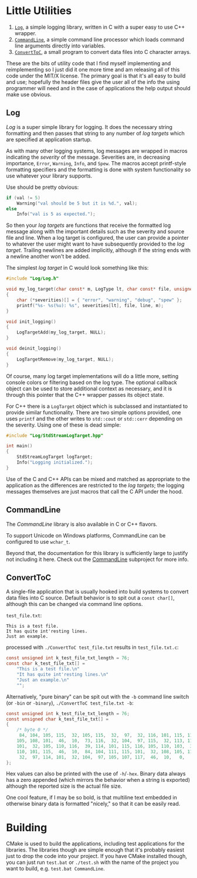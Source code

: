 # Little Utilities

1. [`Log`](#markdown-header-log), a simple logging library, written in C with a super easy to use C++ wrapper.
2. [`CommandLine`](#markdown-header-commandline), a simple command line processor which loads command line arguments directly into variables.
3. [`ConvertToC`](#markdown-header-converttoc), a small program to convert data files into C character arrays.

These are the bits of utility code that I find myself implementing and reimplementing so I just did it one more time and am releasing all of this code under the MIT/X license. The primary goal is that it's all easy to build and use; hopefully the header files give the user all of the info the using programmer will need and in the case of applications the help output should make use obvious.

## Log

*Log* is a super simple library for logging. It does the necessary string formatting and then passes that string to any number of *log targets* which are specified at application startup.

As with many other logging systems, log messages are wrapped in macros indicating the *severity* of the message. Severities are, in decreasing importance, `Error`, `Warning`, `Info`, and `Spew`. The macros accept printf-style formatting specifiers and the formatting is done with system functionality so use whatever your library supports.

Use should be pretty obvious:

```c
if (val != 5)
    Warning("val should be 5 but it is %d.", val);
else
    Info("val is 5 as expected.");
```

So then your *log targets* are functions that receive the formatted log message along with the important details such as the severity and source file and line. When a log target is configured, the user can provide a pointer to whatever the user might want to have subsequently provided to the *log target*. Trailing newlines are added implicitly, although if the string ends with a newline another won't be added.

The simplest *log target* in C would look something like this:

```c
#include "Log/Log.h"

void my_log_target(char const* m, LogType lt, char const* file, unsigned int line, void* d)
{
    char (*severities)[] = { "error", "warning", "debug", "spew" };
    printf("%s- %s(%u): %s", severities[lt], file, line, m);
}

void init_logging()
{
    LogTargetAdd(my_log_target, NULL);
}

void deinit_logging()
{
    LogTargetRemove(my_log_target, NULL);
}
```

Of course, many log target implementations will do a little more, setting console colors or filtering based on the log type. The optional callback object can be used to store additional context as necessary, and it is through this pointer that the C++ wrapper passes its object state.

For C++ there is a `LogTarget` object which is subclassed and instantiated to provide similar functionality. There are two simple options provided, one uses `printf` and the other writes to `std::cout` or `std::cerr` depending on the severity. Using one of these is dead simple:

```c++
#include "Log/StdStreamLogTarget.hpp"

int main()
{
    StdStreamLogTarget logTarget;
    Info("Logging initialized.");
}
```

Use of the C and C++ APIs can be mixed and matched as appropriate to the application as the differences are restricted to the *log targets*; the logging messages themselves are just macros that call the C API under the hood.

## CommandLine

The *CommandLine* library is also available in C or C++ flavors.

To support Unicode on Windows platforms, CommandLine can be configured to use `wchar_t`.

Beyond that, the documentation for this library is sufficiently large to justify not including it here. Check out the [CommandLine](CommandLine) subproject for more info.

## ConvertToC

A single-file application that is usually hooked into build systems to convert data files into C source. Default behavior is to spit out a `const char[]`, although this can be changed via command line options.

`test_file.txt`:

```
This is a test file.
It has quite int'resting lines.
Just an example.
```

processed with `./ConvertToC test_file.txt` results in `test_file.txt.c`:

```c
const unsigned int k_test_file_txt_length = 76;
const char k_test_file_txt[] =
    "This is a test file.\n"
    "It has quite int'resting lines.\n"
    "Just an example.\n"
    "";
```

Alternatively, "pure binary" can be spit out with the `-b` command line switch (or `-bin` or `-binary`), `./ConvertToC test_file.txt -b`:

```c
const unsigned int k_test_file_txt_length = 76;
const unsigned char k_test_file_txt[] =
{
    /* byte 0 */
     84, 104, 105, 115,  32, 105, 115,  32,  97,  32, 116, 101, 115, 116,  32, 102,
    105, 108, 101,  46,  10,  73, 116,  32, 104,  97, 115,  32, 113, 117, 105, 116,
    101,  32, 105, 110, 116,  39, 114, 101, 115, 116, 105, 110, 103,  32, 108, 105,
    110, 101, 115,  46,  10,  84, 104, 111, 115, 101,  32, 108, 105, 110, 101, 115,
     32,  97, 114, 101,  32, 104,  97, 105, 107, 117,  46,  10,   0,
};
```

Hex values can also be printed with the use of `-h`/`-hex`. Binary data always has a zero appended (which mirrors the behavior when a string is exported) although the reported size is the actual file size.

One cool feature, if I may be so bold, is that multiline text embedded in otherwise binary data is formatted "nicely," so that it can be easily read.

# Building

CMake is used to build the applications, including test applications for the libraries. The libraries though are simple enough that it's probably easiest just to drop the code into your project. If you have CMake installed though, you can just run `test.bat` or `./test.sh` with the name of the project you want to build, e.g. `test.bat CommandLine`.
